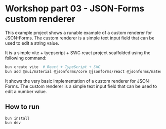 # Workshop part 03 - JSON-Forms custom renderer

This example project shows a runable example of a custom renderer for JSON-Forms. The custom renderer is a simple text input field that can be used to edit a string value.

It is a simple vite + tyepscript + SWC react project scaffolded using the following command:

```bash
bun create vite  # React + TypeScript + SWC
bun add @mui/material @jsonforms/core @jsonforms/react @jsonforms/material-renderers
```

It shows the very basic implementation of a custom renderer for JSON-Forms. The custom renderer is a simple text input field that can be used to edit a number value.

## How to run

```bash
bun install
bun dev
```
